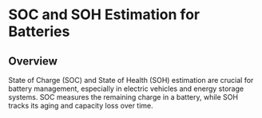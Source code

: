 # SOC and SOH Estimation for Batteries
## Overview
State of Charge (SOC) and State of Health (SOH) estimation are crucial for battery management, especially in electric vehicles and energy storage systems. SOC measures the remaining charge in a battery, while SOH tracks its aging and capacity loss over time.

